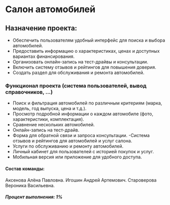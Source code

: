 # Салон автомобилей
## Назначение проекта:
- Обеспечить пользователям удобный интерфейс для поиска и выбора автомобилей.
- Предоставить информацию о характеристиках, ценах и доступных вариантах финансирования.
- Организовать онлайн-запись на тест-драйвы и консультации.
- Включить систему отзывов и рейтингов для повышения доверия.
- Создать раздел для обслуживания и ремонта автомобилей.
### Функционал проекта (система пользователей, вывод справочников, ...)
- Поиск и фильтрация автомобилей по различным критериям (марка, модель, год выпуска, цена и т.д.).
- Просмотр подробной информации о каждом автомобиле (фото, характеристики, комплектация).
- Сравнение нескольких автомобилей.
- Онлайн-запись на тест-драйв.
- Форма для обратной связи и запроса консультации.
-Система отзывов и рейтингов для автомобилей и услуг салона.
- Услуги по обслуживанию и ремонту автомобилей.
- Личный кабинет для пользователей с историей покупок и услуг.
- Мобильная версия или приложение для удобного доступа.
#### Состав команды:
 Аксенова Алёна Павловна.
 Игошин Андрей Артемович.
 Староверова Вероника Васильевна.
##### Процент выполнения: 1%
